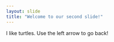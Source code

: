 ```yaml
---
layout: slide
title: "Welcome to our second slide!"
---
```

I like turtles.
Use the left arrow to go back!
